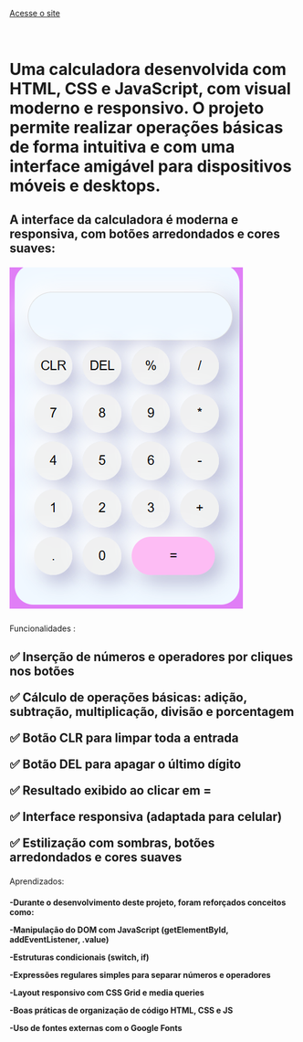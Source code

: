 [Acesse o site](https://calculado-simples.netlify.app/)

<h1>
<br>
Uma calculadora desenvolvida com HTML, CSS e JavaScript, com visual moderno e responsivo. O projeto permite realizar operações básicas de forma intuitiva e com uma interface amigável para dispositivos móveis e desktops.
</h1>

 <h2>A interface da calculadora é moderna e responsiva, com botões arredondados e cores suaves: 
 <br>

![Interface da Calculadora](./img/calculadora.png.png)
</h2>

<p> Funcionalidades : </p>
<h2>
✅ Inserção de números e operadores por cliques nos botões

✅ Cálculo de operações básicas: adição, subtração, multiplicação, divisão e porcentagem

✅ Botão CLR para limpar toda a entrada

✅ Botão DEL para apagar o último dígito

✅ Resultado exibido ao clicar em =

✅ Interface responsiva (adaptada para celular)

✅ Estilização com sombras, botões arredondados e cores suaves
</h2>

 <p> Aprendizados: </p>
<h4>
-Durante o desenvolvimento deste projeto, foram reforçados conceitos como:

-Manipulação do DOM com JavaScript (getElementById, addEventListener, .value)

-Estruturas condicionais (switch, if)

-Expressões regulares simples para separar números e operadores

-Layout responsivo com CSS Grid e media queries

-Boas práticas de organização de código HTML, CSS e JS

-Uso de fontes externas com o Google Fonts
</h4>
